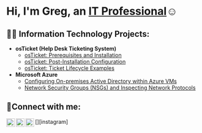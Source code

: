 <h1>Hi, I'm Greg, an <a href="https://linkedin.com/in/Josh">IT Professional</a>☺</h1>

<h2>👨‍💻 Information Technology Projects:</h2>

- <b>osTicket (Help Desk Ticketing System)</b>
  - [osTicket: Prerequisites and Installation](https://github.com/gregmims/osticket-prereqs)
  - [osTicket: Post-Installation Configuration](https://github.com/gregmims/post-install-config)
  - [osTicket: Ticket Lifecycle Examples](https://github.com/gregmims/ticket-lifecycle)
- <b>Microsoft Azure</b>
  - [Configuring On-premises Active Directory within Azure VMs](https://github.com/gregmims/configure-ad)
  - [Network Security Groups (NSGs) and Inspecting Network Protocols](https://github.com/gregmims/azure-network-protocols)

<h2>🤳Connect with me:</h2>

[<img align="left" alt="Josh | Twitter" width="22px" src="https://cdn.jsdelivr.net/npm/simple-icons@v3/icons/twitter.svg" />][twitter]
[<img align="left" alt="Josh | LinkedIn" width="22px" src="https://cdn.jsdelivr.net/npm/simple-icons@v3/icons/linkedin.svg" />][linkedin]
[<img align="left" alt="Josh | Instagram" width="22px" src="https://cdn.jsdelivr.net/npm/simple-icons@v3/icons/instagram.svg" />][instagram]

[twitter]: https://twitter.com/Josh
[linkedin]: https://linkedin.com/in/Josh
